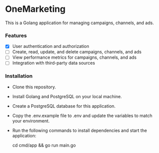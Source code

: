 # OneMarketing
This is a Golang application for managing campaigns, channels, and ads.

### Features
- [x] User authentication and authorization
- [ ] Create, read, update, and delete campaigns, channels, and ads
- [ ] View performance metrics for campaigns, channels, and ads
- [ ] Integration with third-party data sources

### Installation
-  Clone this repository.
-  Install Golang and PostgreSQL on your local machine.
-  Create a PostgreSQL database for this application.
-  Copy the .env.example file to .env and update the variables to match your environment.
-  Run the following commands to install dependencies and start the application:


      cd cmd/app && go run main.go